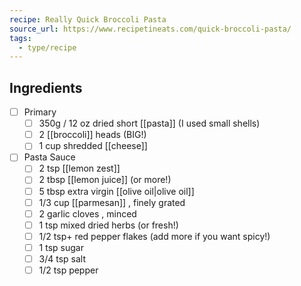 ```yaml
---
recipe: Really Quick Broccoli Pasta
source_url: https://www.recipetineats.com/quick-broccoli-pasta/
tags:
  - type/recipe
---
```

## Ingredients

- [ ] Primary
	- [ ] 350g / 12 oz dried short [[pasta]] (I used small shells)
	- [ ] 2 [[broccoli]] heads (BIG!)
	- [ ] 1 cup shredded [[cheese]] 
- [ ] Pasta Sauce
	- [ ] 2 tsp [[lemon zest]]
	- [ ] 2 tbsp [[lemon juice]] (or more!)
	- [ ] 5 tbsp extra virgin [[olive oil|olive oil]]
	- [ ] 1/3 cup [[parmesan]] , finely grated
	- [ ] 2 garlic cloves , minced
	- [ ] 1 tsp mixed dried herbs (or fresh!)
	- [ ] 1/2 tsp+ red pepper flakes (add more if you want spicy!)
	- [ ] 1 tsp sugar
	- [ ] 3/4 tsp salt
	- [ ] 1/2 tsp pepper